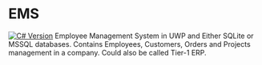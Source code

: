 # EMS

[![C# Version](https://img.shields.io/badge/csharp-C%23%20Version-green)](https://docs.microsoft.com/en-us/dotnet/csharp/)
Employee Management System in UWP and Either SQLite or MSSQL databases. Contains Employees, Customers, Orders and Projects management in a company. Could also be called Tier-1 ERP. 
